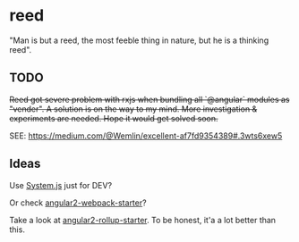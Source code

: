 # reed

"Man is but a reed, the most feeble thing in nature, but he is a thinking reed".

## TODO

<del>
Reed got severe problem with rxjs when bundling all `@angular` modules as "vender". A solution is on the way to my mind. More investigation & experiments are needed. Hope it would get solved soon.
</del>

SEE: https://medium.com/@Wemlin/excellent-af7fd9354389#.3wts6xew5

## Ideas

Use [System.js](http://plnkr.co/edit/HDnJrb3TvSAYgoyRFl2S) just for DEV?

Or check [angular2-webpack-starter](https://github.com/AngularClass/angular2-webpack-starter)?

Take a look at [angular2-rollup-starter](https://github.com/AngusFu/angular2-rollup-starter). To be honest, it'a a lot better than this.
